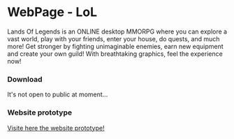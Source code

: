 # WebPage - LoL
Lands Of Legends is an ONLINE desktop MMORPG where you can explore a vast world, play with your friends, enter your house, do quests, and much more! Get stronger by fighting unimaginable enemies, earn new equipment and create your own guild! With breathtaking graphics, feel the experience now! 
### Download
It's not open to public at moment...

### Website prototype
[Visite here the website prototype!](https://neopromic.github.io/landsoflegends-page/)
